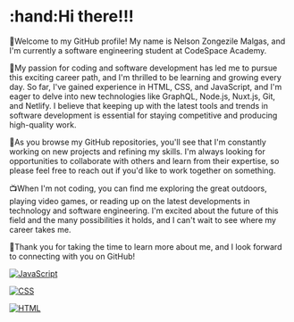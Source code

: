  <h1>:hand:Hi there!!!</h1>
 
 :rocket:Welcome to my GitHub profile! My name is Nelson Zongezile Malgas, and I'm currently a software engineering student at CodeSpace Academy.

🥰My passion for coding and software development has led me to pursue this exciting career path, and I'm thrilled to be learning and growing every day.
So far, I've gained experience in HTML, CSS, and JavaScript, and I'm eager to delve into new technologies like GraphQL, Node.js, Nuxt.js, Git, and Netlify.
I believe that keeping up with the latest tools and trends in software development is essential for staying competitive and producing high-quality work.

📖As you browse my GitHub repositories, you'll see that I'm constantly working on new projects and refining my skills.
I'm always looking for opportunities to collaborate with others and learn from their expertise, so please feel free to reach out if you'd like to work together on something.

📺When I'm not coding, you can find me exploring the great outdoors, playing video games, or reading up on the latest developments in technology and software engineering.
I'm excited about the future of this field and the many possibilities it holds, and I can't wait to see where my career takes me.

💙Thank you for taking the time to learn more about me, and I look forward to connecting with you on GitHub!


[![JavaScript](https://img.shields.io/badge/-JavaScript-yellow?style=flat&logo=javascript&logoColor=white)](https://iconscout.com/icon/javascript-1)


[![CSS](https://img.shields.io/badge/-CSS-blue?style=flat&logo=css3&logoColor=white)](https://iconscout.com/icon/css-38)


[![HTML](https://img.shields.io/badge/-HTML-orange?style=flat&logo=html5&logoColor=white)](https://iconscout.com/icon/html5-19)











